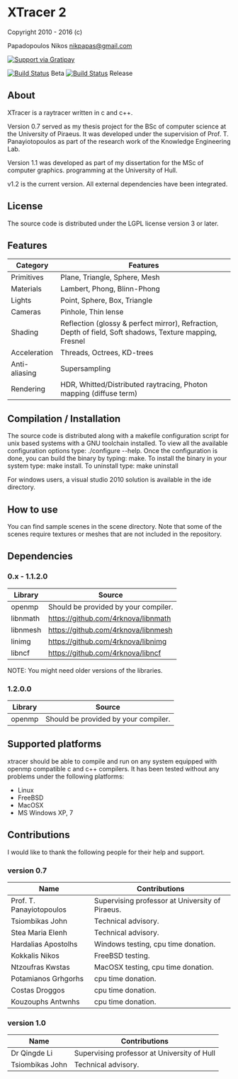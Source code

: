 XTracer 2
=========

Copyright 2010 - 2016 (c)

Papadopoulos Nikos <nikpapas@gmail.com>

[![Support via Gratipay](https://cdn.rawgit.com/gratipay/gratipay-badge/2.3.0/dist/gratipay.svg)](https://gratipay.com/4rknova/)


[![Build Status](https://travis-ci.org/4rknova/xtracer.svg?branch=develop)](https://travis-ci.org/4rknova/xtracer) Beta
[![Build Status](https://travis-ci.org/4rknova/xtracer.svg?branch=master)](https://travis-ci.org/4rknova/xtracer) Release

About
-----
XTracer is a raytracer written in c and c++.

Version 0.7 served as my thesis project for the BSc of computer science at the University of Piraeus. It was developed under the supervision of Prof. T.
Panayiotopoulos as part of the research work of the Knowledge Engineering Lab.

Version 1.1 was developed as part of my dissertation for the MSc of computer graphics.
programming at the University of Hull.

v1.2 is the current version. All external dependencies have been integrated.

License
-------
The source code is distributed under the LGPL license version 3 or later.

Features
--------

Category      | Features
--------------|---------------------------------------
Primitives    | Plane, Triangle, Sphere, Mesh
Materials     | Lambert, Phong, Blinn-Phong
Lights        | Point, Sphere, Box, Triangle
Cameras       | Pinhole, Thin lense
Shading       | Reflection (glossy & perfect mirror), Refraction, Depth of field, Soft shadows, Texture mapping, Fresnel
Acceleration  | Threads, Octrees, KD-trees
Anti-aliasing | Supersampling
Rendering     | HDR, Whitted/Distributed raytracing, Photon mapping (diffuse term)

Compilation / Installation
--------------------------
The source code is distributed along with a makefile configuration script for
unix based systems with a GNU toolchain installed. To view all the available
configuration options type: ./configure --help. Once the configuration is done,
you can build the binary by typing: make. To install the binary in your system
type: make install. To uninstall type: make uninstall

For windows users, a visual studio 2010 solution is available in the ide
directory.

How to use
----------
You can find sample scenes in the scene directory. Note that some of the 
scenes require textures or meshes that are not included in the repository.

Dependencies
------------

### 0.x - 1.1.2.0

Library  | Source
---------|------------------------------------------
openmp   | Should be provided by your compiler.
libnmath | https://github.com/4rknova/libnmath
libnmesh | https://github.com/4rknova/libnmesh
linimg	 | https://github.com/4rknova/libnimg
libncf	 | https://github.com/4rknova/libncf

NOTE: You might need older versions of the libraries.

### 1.2.0.0

Library  | Source
---------|------------------------------------------
openmp   | Should be provided by your compiler.

Supported platforms
-------------------
xtracer should be able to compile and run on any system equipped with openmp
compatible c and c++ compilers. It has been tested without any problems under
the following platforms:

* Linux
* FreeBSD
* MacOSX
* MS Windows XP, 7

Contributions
-------------
I would like to thank the following people for their help and support.

### version 0.7

Name                     | Contributions
-------------------------|------------------------------------------------
Prof. T. Panayiotopoulos | Supervising professor at University of Piraeus.
Tsiombikas John          | Technical advisory.
Stea Maria Elenh         | Technical advisory.
Hardalias Apostolhs      | Windows testing, cpu time donation.
Kokkalis Nikos           | FreeBSD testing.
Ntzoufras Kwstas         | MacOSX testing, cpu time donation.
Potamianos Grhgorhs      | cpu time donation.
Costas Droggos           | cpu time donation.
Kouzouphs Antwnhs        | cpu time donation.

### version 1.0

Name                     | Contributions
-------------------------|------------------------------------------------
Dr Qingde Li             | Supervising professor at University of Hull
Tsiombikas John          | Technical advisory.
